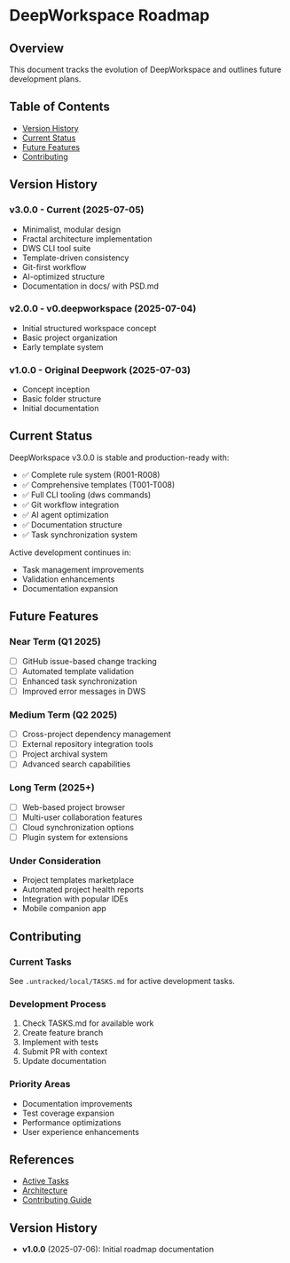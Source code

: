 # DeepWorkspace Roadmap

<!-- This file follows template @templates/T008 -->

## Overview

This document tracks the evolution of DeepWorkspace and outlines future development plans.

## Table of Contents

- [Version History](#version-history)
- [Current Status](#current-status)
- [Future Features](#future-features)
- [Contributing](#contributing)

## Version History

### v3.0.0 - Current (2025-07-05)
- Minimalist, modular design
- Fractal architecture implementation
- DWS CLI tool suite
- Template-driven consistency
- Git-first workflow
- AI-optimized structure
- Documentation in docs/ with PSD.md

### v2.0.0 - v0.deepworkspace (2025-07-04)
- Initial structured workspace concept
- Basic project organization
- Early template system

### v1.0.0 - Original Deepwork (2025-07-03)
- Concept inception
- Basic folder structure
- Initial documentation

## Current Status

DeepWorkspace v3.0.0 is stable and production-ready with:
- ✅ Complete rule system (R001-R008)
- ✅ Comprehensive templates (T001-T008)
- ✅ Full CLI tooling (dws commands)
- ✅ Git workflow integration
- ✅ AI agent optimization
- ✅ Documentation structure
- ✅ Task synchronization system

Active development continues in:
- Task management improvements
- Validation enhancements
- Documentation expansion

## Future Features

### Near Term (Q1 2025)
- [ ] GitHub issue-based change tracking
- [ ] Automated template validation
- [ ] Enhanced task synchronization
- [ ] Improved error messages in DWS

### Medium Term (Q2 2025)
- [ ] Cross-project dependency management
- [ ] External repository integration tools
- [ ] Project archival system
- [ ] Advanced search capabilities

### Long Term (2025+)
- [ ] Web-based project browser
- [ ] Multi-user collaboration features
- [ ] Cloud synchronization options
- [ ] Plugin system for extensions

### Under Consideration
- Project templates marketplace
- Automated project health reports
- Integration with popular IDEs
- Mobile companion app

## Contributing

### Current Tasks
See `.untracked/local/TASKS.md` for active development tasks.

### Development Process
1. Check TASKS.md for available work
2. Create feature branch
3. Implement with tests
4. Submit PR with context
5. Update documentation

### Priority Areas
- Documentation improvements
- Test coverage expansion
- Performance optimizations
- User experience enhancements

## References

- [Active Tasks](../../.untracked/local/TASKS.md)
- [Architecture](architecture.md)
- [Contributing Guide](contributing.md)

## Version History

- **v1.0.0** (2025-07-06): Initial roadmap documentation